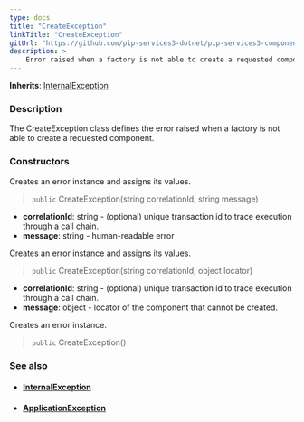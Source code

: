 ```yaml
---
type: docs
title: "CreateException"
linkTitle: "CreateException"
gitUrl: "https://github.com/pip-services3-dotnet/pip-services3-components-dotnet"
description: >
    Error raised when a factory is not able to create a requested component.
---
```


**Inherits**: [InternalException](../../../commons/errors/internal_exception)

### Description

The CreateException class defines the error raised when a factory is not able to create a requested component.


### Constructors
Creates an error instance and assigns its values.

> `public` CreateException(string correlationId, string message)

- **correlationId**: string - (optional) unique transaction id to trace execution through a call chain.
- **message**: string - human-readable error


Creates an error instance and assigns its values.

> `public` CreateException(string correlationId, object locator)

- **correlationId**: string - (optional) unique transaction id to trace execution through a call chain.
- **message**: object - locator of the component that cannot be created.


Creates an error instance.

> `public` CreateException()


### See also
- #### [InternalException](../../../commons/errors/internal_exception)
- #### [ApplicationException](../../../commons/errors/application_exception)
